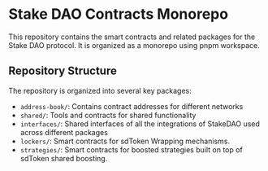 # Stake DAO Contracts Monorepo

This repository contains the smart contracts and related packages for the Stake DAO protocol. It is organized as a monorepo using pnpm workspace.

## Repository Structure

The repository is organized into several key packages:

- `address-book/`: Contains contract addresses for different networks
- `shared/`: Tools and contracts for shared functionality
- `interfaces/`: Shared interfaces of all the integrations of StakeDAO used across different packages
- `lockers/`: Smart contracts for sdToken Wrapping mechanisms.
- `strategies/`: Smart contracts for boosted strategies built on top of sdToken shared boosting.
